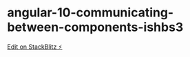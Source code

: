# angular-10-communicating-between-components-ishbs3

[Edit on StackBlitz ⚡️](https://stackblitz.com/edit/angular-10-communicating-between-components-ishbs3)